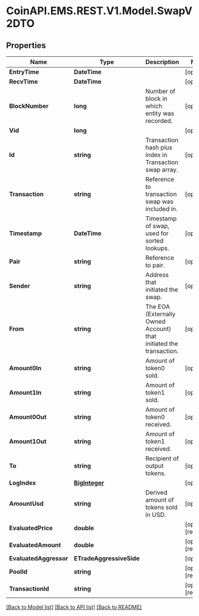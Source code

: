 
# CoinAPI.EMS.REST.V1.Model.SwapV2DTO

## Properties

Name | Type | Description | Notes
------------ | ------------- | ------------- | -------------
**EntryTime** | **DateTime** |  | [optional] 
**RecvTime** | **DateTime** |  | [optional] 
**BlockNumber** | **long** | Number of block in which entity was recorded. | [optional] 
**Vid** | **long** |  | [optional] 
**Id** | **string** | Transaction hash plus index in Transaction swap array. | [optional] 
**Transaction** | **string** | Reference to transaction swap was included in. | [optional] 
**Timestamp** | **DateTime** | Timestamp of swap, used for sorted lookups. | [optional] 
**Pair** | **string** | Reference to pair. | [optional] 
**Sender** | **string** | Address that initiated the swap. | [optional] 
**From** | **string** | The EOA (Externally Owned Account) that initiated the transaction. | [optional] 
**Amount0In** | **string** | Amount of token0 sold. | [optional] 
**Amount1In** | **string** | Amount of token1 sold. | [optional] 
**Amount0Out** | **string** | Amount of token0 received. | [optional] 
**Amount1Out** | **string** | Amount of token1 received. | [optional] 
**To** | **string** | Recipient of output tokens. | [optional] 
**LogIndex** | [**BigInteger**](BigInteger.md) |  | [optional] 
**AmountUsd** | **string** | Derived amount of tokens sold in USD. | [optional] 
**EvaluatedPrice** | **double** |  | [optional] [readonly] 
**EvaluatedAmount** | **double** |  | [optional] [readonly] 
**EvaluatedAggressor** | **ETradeAggressiveSide** |  | [optional] 
**PoolId** | **string** |  | [optional] [readonly] 
**TransactionId** | **string** |  | [optional] [readonly] 

[[Back to Model list]](../README.md#documentation-for-models)
[[Back to API list]](../README.md#documentation-for-api-endpoints)
[[Back to README]](../README.md)

